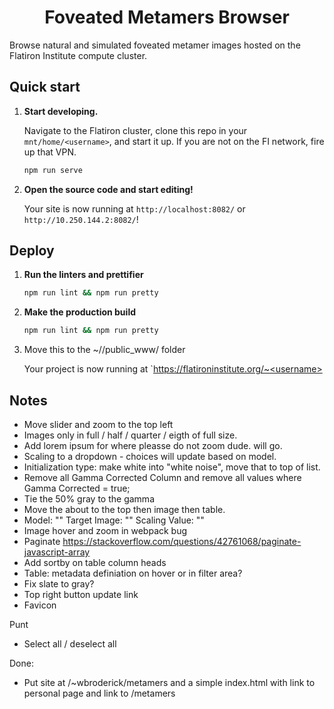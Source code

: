 <h1 align="center">
  Foveated Metamers Browser
</h1>

Browse natural and simulated foveated metamer images hosted on the Flatiron Institute compute cluster.

## Quick start

1.  **Start developing.**

    Navigate to the Flatiron cluster, clone this repo in your `mnt/home/<username>`, and start it up. If you are not on the FI network, fire up that VPN.

    ```zsh
    npm run serve
    ```

2.  **Open the source code and start editing!**

    Your site is now running at `http://localhost:8082/` or `http://10.250.144.2:8082/`!

## Deploy

1. **Run the linters and prettifier**

   ```zsh
   npm run lint && npm run pretty
   ```

2. **Make the production build**

   ```zsh
   npm run lint && npm run pretty
   ```

3. Move this to the ~/<username>/public_www/ folder

    Your project is now running at `https://flatironinstitute.org/~<username>


## Notes
- Move slider and zoom to the top left
- Images only in full / half / quarter / eigth of full size.
- Add lorem ipsum for where pleasse do not zoom dude. will go.
- Scaling to a dropdown - choices will update based on model.
- Initialization type: make white into "white noise", move that to top of list.
- Remove all Gamma Corrected Column and remove all values where Gamma Corrected = true;
- Tie the 50% gray to the gamma
- Move the about to the top then image then table.
- Model: "" Target Image: "" Scaling Value: ""
- Image hover and zoom in webpack bug
- Paginate https://stackoverflow.com/questions/42761068/paginate-javascript-array
- Add sortby on table column heads
- Table: metadata definiation on hover or in filter area?
- Fix slate to gray?
- Top right button update link
- Favicon

Punt
- Select all / deselect all

Done: 
- Put site at /~wbroderick/metamers and a simple index.html with link to personal page and link to /metamers